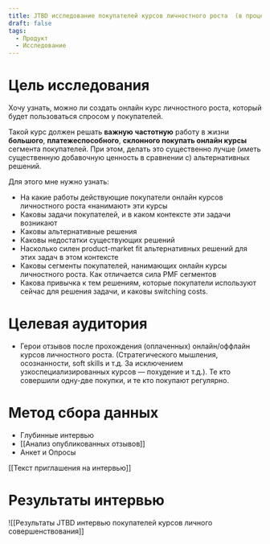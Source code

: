 ```yaml
---
title: JTBD исследование покупателей курсов личностного роста  (в процессе)
draft: false
tags:
  - Продукт
  - Исследование
---
```

# Цель исследования

Хочу узнать, можно ли создать онлайн курс личностного роста, который будет пользоваться спросом у покупателей.

Такой курс должен решать **важную** **частотную** работу в жизни **большого**, **платежеспособного**, **склонного покупать онлайн курсы** сегмента покупателей. При этом, делать это существенно лучше (иметь существенную добавочную ценность в сравнении с) альтернативных решений.

Для этого мне нужно узнать:

- На какие работы действующие покупатели онлайн курсов личностного роста «нанимают» эти курсы
- Каковы задачи покупателей, и в каком контексте эти задачи возникают
- Каковы альтернативные решения
- Каковы недостатки существующих решений
- Насколько силен product-market fit альтернативных решений для этих задач в этом контексте
- Каковы сегменты покупателей, нанимающих онлайн курсы личностного роста. Как отличается сила PMF сегментов
- Какова привычка к тем решениям, которые покупатели используют сейчас для решения задачи, и каковы switching costs.

# Целевая аудитория

- Герои отзывов после прохождения (оплаченных) онлайн/оффлайн курсов личностного роста. (Стратегического мышления, осознанности, soft skills и т.д. За исключением узкоспециализированных курсов — похудение и т.д.). Те кто совершили одну-две покупки, и те кто покупают регулярно.

# Метод сбора данных

- Глубинные интервью
- [[Анализ опубликованных отзывов]]
- Анкет и Опросы

[[Текст приглашения на интервью]]

# Результаты интервью

![[Результаты JTBD интервью покупателей курсов личного совершенствования]]

